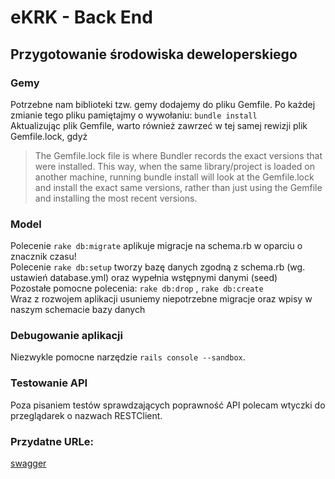 eKRK - Back End
========================================
## Przygotowanie środowiska deweloperskiego

### Gemy
Potrzebne nam biblioteki tzw. gemy dodajemy do pliku Gemfile.
Po każdej zmianie tego pliku pamiętajmy o wywołaniu: ```bundle install```  
Aktualizując plik Gemfile, warto również zawrzeć w tej samej rewizji plik Gemfile.lock, gdyż
>The Gemfile.lock file is where Bundler records the exact versions that were installed. This way, when the same library/project is loaded on another machine, running bundle install will look at the Gemfile.lock and install the exact same versions, rather than just using the Gemfile and installing the most recent versions.
 
### Model
Polecenie ``` rake db:migrate ``` aplikuje migracje na schema.rb w oparciu o znacznik czasu!  
Polecenie ``` rake db:setup ``` tworzy bazę danych zgodną z schema.rb (wg. ustawień database.yml) oraz wypełnia wstępnymi danymi (seed)  
Pozostałe pomocne polecenia: ``` rake db:drop ``` , ```rake db:create```  
Wraz z rozwojem aplikacji usuniemy niepotrzebne migracje oraz wpisy w naszym schemacie bazy danych

### Debugowanie aplikacji
Niezwykle pomocne narzędzie ```rails console --sandbox```.

### Testowanie API
Poza pisaniem testów sprawdzających poprawność API polecam wtyczki do przeglądarek o nazwach RESTClient.

### Przydatne URLe:
[swagger](http://localhost:3000/api/swagger)